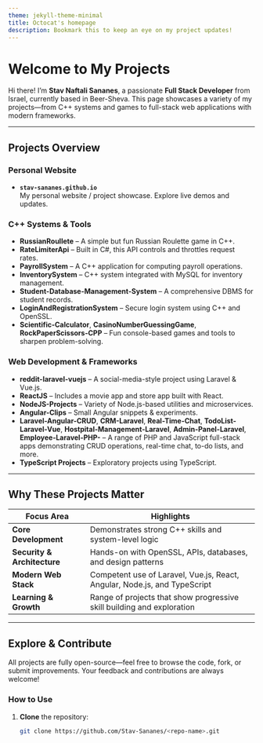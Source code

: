 ```yaml
---
theme: jekyll-theme-minimal
title: Octocat's homepage
description: Bookmark this to keep an eye on my project updates!
---
```


# Welcome to My Projects

Hi there! I’m **Stav Naftali Sananes**, a passionate **Full Stack Developer** from Israel, currently based in Beer-Sheva. This page showcases a variety of my projects—from C++ systems and games to full-stack web applications with modern frameworks.

---

##  Projects Overview

### Personal Website
- **`stav-sananes.github.io`**  
  My personal website / project showcase. Explore live demos and updates.

### C++ Systems & Tools
- **RussianRoullete** – A simple but fun Russian Roulette game in C++.  
- **RateLimiterApi** – Built in C#, this API controls and throttles request rates.  
- **PayrollSystem** – A C++ application for computing payroll operations.  
- **InventorySystem** – C++ system integrated with MySQL for inventory management.  
- **Student-Database-Management-System** – A comprehensive DBMS for student records.  
- **LoginAndRegistrationSystem** – Secure login system using C++ and OpenSSL.  
- **Scientific-Calculator**, **CasinoNumberGuessingGame**, **RockPaperScissors-CPP** – Fun console-based games and tools to sharpen problem-solving.

### Web Development & Frameworks
- **reddit-laravel-vuejs** – A social-media-style project using Laravel & Vue.js.  
- **ReactJS** – Includes a movie app and store app built with React.  
- **NodeJS-Projects** – Variety of Node.js-based utilities and microservices.  
- **Angular-Clips** – Small Angular snippets & experiments.  
- **Laravel-Angular-CRUD**, **CRM-Laravel**, **Real-Time-Chat**, **TodoList-Laravel-Vue**, **Hostpital-Management-Laravel**, **Admin-Panel-Laravel**, **Employee-Laravel-PHP-** – A range of PHP and JavaScript full-stack apps demonstrating CRUD operations, real-time chat, to-do lists, and more.  
- **TypeScript Projects** – Exploratory projects using TypeScript.

---

##  Why These Projects Matter

| Focus Area         | Highlights                                             |
|-------------------|--------------------------------------------------------|
| **Core Development** | Demonstrates strong C++ skills and system-level logic |
| **Security & Architecture** | Hands-on with OpenSSL, APIs, databases, and design patterns |
| **Modern Web Stack** | Competent use of Laravel, Vue.js, React, Angular, Node.js, and TypeScript |
| **Learning & Growth** | Range of projects that show progressive skill building and exploration |

---

##  Explore & Contribute

All projects are fully open-source—feel free to browse the code, fork, or submit improvements. Your feedback and contributions are always welcome!

### How to Use

1. **Clone** the repository:
   ```bash
   git clone https://github.com/Stav-Sananes/<repo-name>.git
